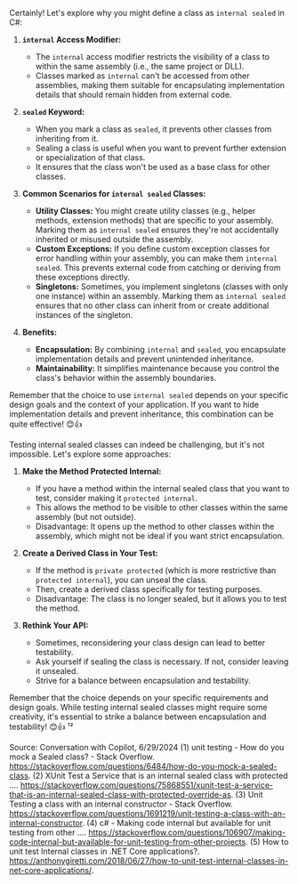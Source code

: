 Certainly! Let's explore why you might define a class as `internal sealed` in C#:

1. **`internal` Access Modifier:**
   - The `internal` access modifier restricts the visibility of a class to within the same assembly (i.e., the same project or DLL).
   - Classes marked as `internal` can't be accessed from other assemblies, making them suitable for encapsulating implementation details that should remain hidden from external code.

2. **`sealed` Keyword:**
   - When you mark a class as `sealed`, it prevents other classes from inheriting from it.
   - Sealing a class is useful when you want to prevent further extension or specialization of that class.
   - It ensures that the class won't be used as a base class for other classes.

3. **Common Scenarios for `internal sealed` Classes:**
   - **Utility Classes:** You might create utility classes (e.g., helper methods, extension methods) that are specific to your assembly. Marking them as `internal sealed` ensures they're not accidentally inherited or misused outside the assembly.
   - **Custom Exceptions:** If you define custom exception classes for error handling within your assembly, you can make them `internal sealed`. This prevents external code from catching or deriving from these exceptions directly.
   - **Singletons:** Sometimes, you implement singletons (classes with only one instance) within an assembly. Marking them as `internal sealed` ensures that no other class can inherit from or create additional instances of the singleton.

4. **Benefits:**
   - **Encapsulation:** By combining `internal` and `sealed`, you encapsulate implementation details and prevent unintended inheritance.
   - **Maintainability:** It simplifies maintenance because you control the class's behavior within the assembly boundaries.

Remember that the choice to use `internal sealed` depends on your specific design goals and the context of your application. If you want to hide implementation details and prevent inheritance, this combination can be quite effective! 😊👍

Testing internal sealed classes can indeed be challenging, but it's not impossible. Let's explore some approaches:

1. **Make the Method Protected Internal:**
   - If you have a method within the internal sealed class that you want to test, consider making it `protected internal`.
   - This allows the method to be visible to other classes within the same assembly (but not outside).
   - Disadvantage: It opens up the method to other classes within the assembly, which might not be ideal if you want strict encapsulation.

2. **Create a Derived Class in Your Test:**
   - If the method is `private protected` (which is more restrictive than `protected internal`), you can unseal the class.
   - Then, create a derived class specifically for testing purposes.
   - Disadvantage: The class is no longer sealed, but it allows you to test the method.

3. **Rethink Your API:**
   - Sometimes, reconsidering your class design can lead to better testability.
   - Ask yourself if sealing the class is necessary. If not, consider leaving it unsealed.
   - Strive for a balance between encapsulation and testability.

Remember that the choice depends on your specific requirements and design goals. While testing internal sealed classes might require some creativity, it's essential to strike a balance between encapsulation and testability! 😊👍 ¹²

Source: Conversation with Copilot, 6/29/2024
(1) unit testing - How do you mock a Sealed class? - Stack Overflow. https://stackoverflow.com/questions/6484/how-do-you-mock-a-sealed-class.
(2) XUnit Test a Service that is an internal sealed class with protected .... https://stackoverflow.com/questions/75868551/xunit-test-a-service-that-is-an-internal-sealed-class-with-protected-override-as.
(3) Unit Testing a class with an internal constructor - Stack Overflow. https://stackoverflow.com/questions/1691219/unit-testing-a-class-with-an-internal-constructor.
(4) c# - Making code internal but available for unit testing from other .... https://stackoverflow.com/questions/106907/making-code-internal-but-available-for-unit-testing-from-other-projects.
(5) How to unit test Internal classes in .NET Core applications?. https://anthonygiretti.com/2018/06/27/how-to-unit-test-internal-classes-in-net-core-applications/.